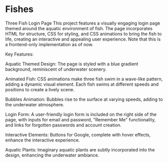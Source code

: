 # Fishes

Three Fish Login Page This project features a visually engaging login page themed around the aquatic environment of fish. The page incorporates HTML for structure, CSS for styling, and CSS animations to bring the fish to life, creating an interactive and appealing user experience. Note that this is a frontend-only implementation as of now.

Key Features:

Aquatic Themed Design: The page is styled with a blue gradient background, reminiscent of underwater scenery.

Animated Fish: CSS animations make three fish swim in a wave-like pattern, adding a dynamic visual element. Each fish swims at different speeds and positions to create a lively scene.

Bubbles Animation: Bubbles rise to the surface at varying speeds, adding to the underwater atmosphere.

Login Form: A user-friendly login form is included on the right side of the page, with inputs for email and password, "Remember Me" functionality, and links for forgotten passwords and account creation.

Interactive Elements: Buttons for Google, complete with hover effects, enhance the interactive experience.

Aquatic Plants: Imaginary aquatic plants are subtly incorporated into the design, enhancing the underwater ambiance.
